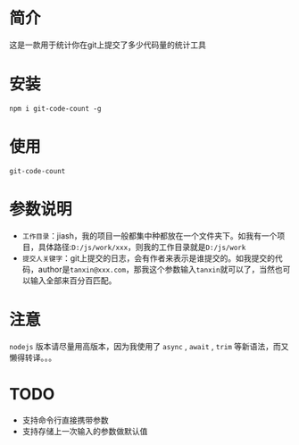 # 简介
这是一款用于统计你在git上提交了多少代码量的统计工具

# 安装
```
npm i git-code-count -g
```

# 使用
```
git-code-count
```

# 参数说明
+ `工作目录`：jiash，我的项目一般都集中种都放在一个文件夹下。如我有一个项目，具体路径:`D:/js/work/xxx`，则我的工作目录就是`D:/js/work`
+ `提交人关键字`：git上提交的日志，会有作者来表示是谁提交的。如我提交的代码，author是`tanxin@xxx.com`，那我这个参数输入`tanxin`就可以了，当然也可以输入全部来百分百匹配。

# 注意
`nodejs` 版本请尽量用高版本，因为我使用了 `async` , `await` , `trim` 等新语法，而又懒得转译。。。

# TODO
+ 支持命令行直接携带参数
+ 支持存储上一次输入的参数做默认值